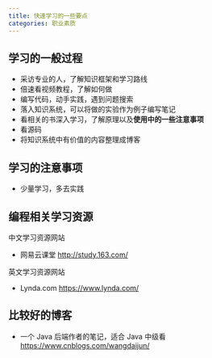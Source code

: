 ```yaml
---
title: 快速学习的一些要点
categories: 职业素质
---
```


## 学习的一般过程

- 采访专业的人，了解知识框架和学习路线
- 倍速看视频教程，了解如何做
- 编写代码，动手实践，遇到问题搜索
- 落入知识系统，可以将做的实验作为例子编写笔记
- 看相关的书深入学习，了解原理以及**使用中的一些注意事项**
- 看源码
- 将知识系统中有价值的内容整理成博客

## 学习的注意事项

- 少量学习，多去实践

## 编程相关学习资源

中文学习资源网站 

- 网易云课堂 http://study.163.com/

英文学习资源网站

- Lynda.com https://www.lynda.com/

## 比较好的博客

- 一个 Java 后端作者的笔记，适合 Java 中级看 https://www.cnblogs.com/wangdaijun/

